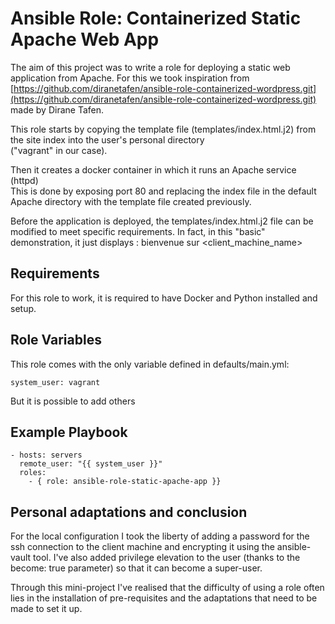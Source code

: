 Ansible Role: Containerized Static Apache Web App
=========

The aim of this project was to write a role for deploying a static web application from Apache.
For this we took inspiration from [https://github.com/diranetafen/ansible-role-containerized-wordpress.git](https://github.com/diranetafen/ansible-role-containerized-wordpress.git) made by Dirane Tafen.

This role starts by copying the template file (templates/index.html.j2) from the site index into the user's personal directory  
("vagrant" in our case).

Then it creates a docker container in which it runs an Apache service (httpd)   
This is done by exposing port 80 and replacing the index file in the default Apache directory with the template file created previously.

Before the application is deployed, the templates/index.html.j2 file can be modified to meet specific requirements.
In fact, in this "basic" demonstration, it just displays : 
bienvenue sur <client_machine_name>
 

Requirements
------------

For this role to work, it is required to have Docker and Python installed and setup.

Role Variables
--------------

This role comes with the only variable defined in defaults/main.yml:

```
system_user: vagrant
```
But it is possible to add others

Example Playbook
----------------

```
- hosts: servers
  remote_user: "{{ system_user }}"
  roles:
    - { role: ansible-role-static-apache-app }}  
```

Personal adaptations and conclusion
-----------------------------------

For the local configuration I took the liberty of adding a password for the ssh connection to the client machine and encrypting it using the ansible-vault tool.
I've also added privilege elevation to the <vagrant> user (thanks to the become: true parameter) so that it can become a super-user.

Through this mini-project I've realised that the difficulty of using a role often lies in the installation of pre-requisites and the adaptations that need to be made to set it up.

